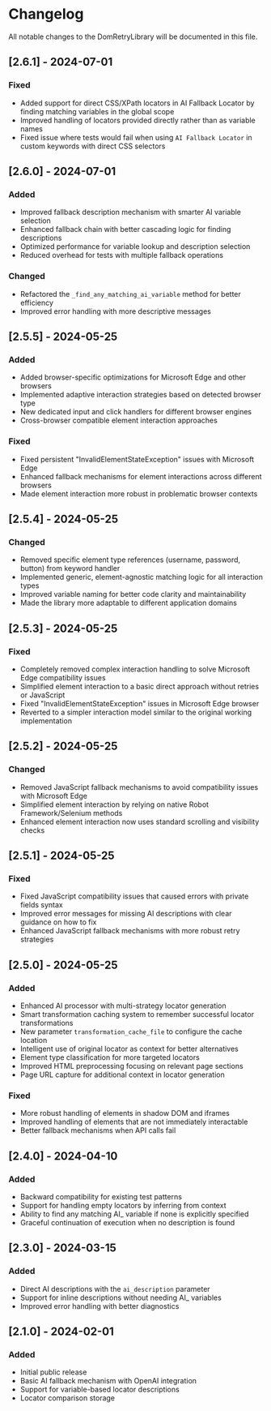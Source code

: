 # Changelog

All notable changes to the DomRetryLibrary will be documented in this file.

## [2.6.1] - 2024-07-01

### Fixed
- Added support for direct CSS/XPath locators in AI Fallback Locator by finding matching variables in the global scope
- Improved handling of locators provided directly rather than as variable names
- Fixed issue where tests would fail when using `AI Fallback Locator` in custom keywords with direct CSS selectors

## [2.6.0] - 2024-07-01

### Added
- Improved fallback description mechanism with smarter AI variable selection
- Enhanced fallback chain with better cascading logic for finding descriptions
- Optimized performance for variable lookup and description selection
- Reduced overhead for tests with multiple fallback operations

### Changed
- Refactored the `_find_any_matching_ai_variable` method for better efficiency
- Improved error handling with more descriptive messages

## [2.5.5] - 2024-05-25

### Added
- Added browser-specific optimizations for Microsoft Edge and other browsers
- Implemented adaptive interaction strategies based on detected browser type
- New dedicated input and click handlers for different browser engines
- Cross-browser compatible element interaction approaches

### Fixed
- Fixed persistent "InvalidElementStateException" issues with Microsoft Edge
- Enhanced fallback mechanisms for element interactions across different browsers
- Made element interaction more robust in problematic browser contexts

## [2.5.4] - 2024-05-25

### Changed
- Removed specific element type references (username, password, button) from keyword handler
- Implemented generic, element-agnostic matching logic for all interaction types
- Improved variable naming for better code clarity and maintainability
- Made the library more adaptable to different application domains

## [2.5.3] - 2024-05-25

### Fixed
- Completely removed complex interaction handling to solve Microsoft Edge compatibility issues
- Simplified element interaction to a basic direct approach without retries or JavaScript
- Fixed "InvalidElementStateException" issues in Microsoft Edge browser
- Reverted to a simpler interaction model similar to the original working implementation

## [2.5.2] - 2024-05-25

### Changed
- Removed JavaScript fallback mechanisms to avoid compatibility issues with Microsoft Edge
- Simplified element interaction by relying on native Robot Framework/Selenium methods
- Enhanced element interaction now uses standard scrolling and visibility checks

## [2.5.1] - 2024-05-25

### Fixed
- Fixed JavaScript compatibility issues that caused errors with private fields syntax
- Improved error messages for missing AI descriptions with clear guidance on how to fix
- Enhanced JavaScript fallback mechanisms with more robust retry strategies

## [2.5.0] - 2024-05-25

### Added
- Enhanced AI processor with multi-strategy locator generation
- Smart transformation caching system to remember successful locator transformations
- New parameter `transformation_cache_file` to configure the cache location
- Intelligent use of original locator as context for better alternatives
- Element type classification for more targeted locators
- Improved HTML preprocessing focusing on relevant page sections
- Page URL capture for additional context in locator generation

### Fixed
- More robust handling of elements in shadow DOM and iframes
- Improved handling of elements that are not immediately interactable
- Better fallback mechanisms when API calls fail

## [2.4.0] - 2024-04-10

### Added
- Backward compatibility for existing test patterns
- Support for handling empty locators by inferring from context
- Ability to find any matching AI_ variable if none is explicitly specified
- Graceful continuation of execution when no description is found

## [2.3.0] - 2024-03-15

### Added
- Direct AI descriptions with the `ai_description` parameter
- Support for inline descriptions without needing AI_ variables
- Improved error handling with better diagnostics

## [2.1.0] - 2024-02-01

### Added
- Initial public release
- Basic AI fallback mechanism with OpenAI integration
- Support for variable-based locator descriptions
- Locator comparison storage 